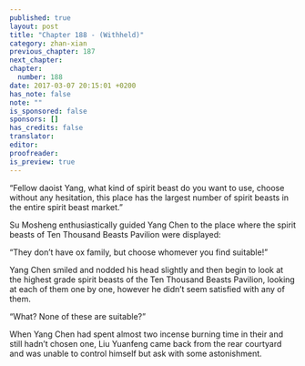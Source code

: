 ```yaml
---
published: true
layout: post
title: "Chapter 188 - (Withheld)"
category: zhan-xian
previous_chapter: 187
next_chapter:
chapter:
  number: 188
date: 2017-03-07 20:15:01 +0200
has_note: false
note: ""
is_sponsored: false
sponsors: []
has_credits: false
translator:
editor:
proofreader:
is_preview: true
---
```

“Fellow daoist Yang, what kind of spirit beast do you want to use, choose without any hesitation, this place has the largest number of spirit beasts in the entire spirit beast market.”

Su Mosheng enthusiastically guided Yang Chen to the place where the spirit beasts of Ten Thousand Beasts Pavilion were displayed:

“They don’t have ox family, but choose whomever you find suitable!”

Yang Chen smiled and nodded his head slightly and then begin to look at the highest grade spirit beasts of the Ten Thousand Beasts Pavilion, looking at each of them one by one, however he didn’t seem satisfied with any of them.

“What? None of these are suitable?”

When Yang Chen had spent almost two incense burning time in their and still hadn’t chosen one, Liu Yuanfeng came back from the rear courtyard and was unable to control himself but ask with some astonishment. 
